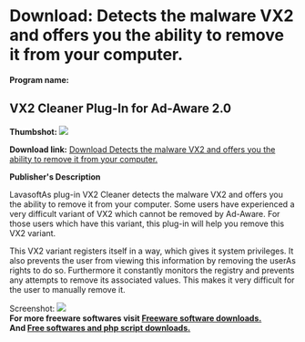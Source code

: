 # Download: Detects the malware VX2 and offers you the ability to remove it from your computer.

**Program name:**

## VX2 Cleaner Plug-In for Ad-Aware 2.0

  
**Thumbshot:** ![](http://www.freewarefiles.com/screenshot/vx2cleaner_md.gif)   
  
**Download link:** [Download Detects the malware VX2 and offers you the ability to remove it from your computer.](http://freesoftwares.boysofts.com/VX-Cleaner-Plug-In-For-Ad-Aware_program_15988.html)  
  


**Publisher's Description**  
  


LavasoftAs plug-in VX2 Cleaner detects the malware VX2 and offers you the ability to remove it from your computer. Some users have experienced a very difficult variant of VX2 which cannot be removed by Ad-Aware. For those users which have this variant, this plug-in will help you remove this VX2 variant. 

This VX2 variant registers itself in a way, which gives it system privileges. It also prevents the user from viewing this information by removing the userAs rights to do so. Furthermore it constantly monitors the registry and prevents any attempts to remove its associated values. This makes it very difficult for the user to manually remove it.

  
  
Screenshot: ![](http://www.freewarefiles.com/screenshot/vx2cleaner.gif)   
**For more freeware softwares visit [Freeware software downloads.](http://freesoftwares.boysofts.com/)**   
**And [Free softwares and php script downloads.](http://www.boysofts.com/)**
